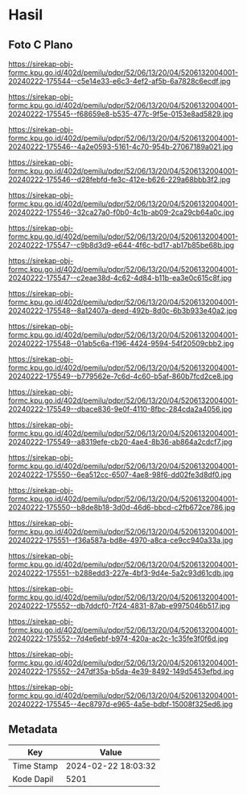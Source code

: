 # Hasil

## Foto C Plano

https://sirekap-obj-formc.kpu.go.id/402d/pemilu/pdpr/52/06/13/20/04/5206132004001-20240222-175544--c5e14e33-e6c3-4ef2-af5b-6a7828c6ecdf.jpg

https://sirekap-obj-formc.kpu.go.id/402d/pemilu/pdpr/52/06/13/20/04/5206132004001-20240222-175545--f68659e8-b535-477c-9f5e-0153e8ad5829.jpg

https://sirekap-obj-formc.kpu.go.id/402d/pemilu/pdpr/52/06/13/20/04/5206132004001-20240222-175546--4a2e0593-5161-4c70-954b-27067189a021.jpg

https://sirekap-obj-formc.kpu.go.id/402d/pemilu/pdpr/52/06/13/20/04/5206132004001-20240222-175546--d28febfd-fe3c-412e-b626-229a68bbb3f2.jpg

https://sirekap-obj-formc.kpu.go.id/402d/pemilu/pdpr/52/06/13/20/04/5206132004001-20240222-175546--32ca27a0-f0b0-4c1b-ab09-2ca29cb64a0c.jpg

https://sirekap-obj-formc.kpu.go.id/402d/pemilu/pdpr/52/06/13/20/04/5206132004001-20240222-175547--c9b8d3d9-e644-4f6c-bd17-ab17b85be68b.jpg

https://sirekap-obj-formc.kpu.go.id/402d/pemilu/pdpr/52/06/13/20/04/5206132004001-20240222-175547--c2eae38d-4c62-4d84-b11b-ea3e0c615c8f.jpg

https://sirekap-obj-formc.kpu.go.id/402d/pemilu/pdpr/52/06/13/20/04/5206132004001-20240222-175548--8a12407a-deed-492b-8d0c-6b3b933e40a2.jpg

https://sirekap-obj-formc.kpu.go.id/402d/pemilu/pdpr/52/06/13/20/04/5206132004001-20240222-175548--01ab5c6a-f196-4424-9594-54f20509cbb2.jpg

https://sirekap-obj-formc.kpu.go.id/402d/pemilu/pdpr/52/06/13/20/04/5206132004001-20240222-175549--b779562e-7c6d-4c60-b5af-860b7fcd2ce8.jpg

https://sirekap-obj-formc.kpu.go.id/402d/pemilu/pdpr/52/06/13/20/04/5206132004001-20240222-175549--dbace836-9e0f-4110-8fbc-284cda2a4056.jpg

https://sirekap-obj-formc.kpu.go.id/402d/pemilu/pdpr/52/06/13/20/04/5206132004001-20240222-175549--a8319efe-cb20-4ae4-8b36-ab864a2cdcf7.jpg

https://sirekap-obj-formc.kpu.go.id/402d/pemilu/pdpr/52/06/13/20/04/5206132004001-20240222-175550--6ea512cc-6507-4ae8-98f6-dd02fe3d8df0.jpg

https://sirekap-obj-formc.kpu.go.id/402d/pemilu/pdpr/52/06/13/20/04/5206132004001-20240222-175550--b8de8b18-3d0d-46d6-bbcd-c2fb672ce786.jpg

https://sirekap-obj-formc.kpu.go.id/402d/pemilu/pdpr/52/06/13/20/04/5206132004001-20240222-175551--f36a587a-bd8e-4970-a8ca-ce9cc940a33a.jpg

https://sirekap-obj-formc.kpu.go.id/402d/pemilu/pdpr/52/06/13/20/04/5206132004001-20240222-175551--b288edd3-227e-4bf3-9d4e-5a2c93d61cdb.jpg

https://sirekap-obj-formc.kpu.go.id/402d/pemilu/pdpr/52/06/13/20/04/5206132004001-20240222-175552--db7ddcf0-7f24-4831-87ab-e9975046b517.jpg

https://sirekap-obj-formc.kpu.go.id/402d/pemilu/pdpr/52/06/13/20/04/5206132004001-20240222-175552--7d4e6ebf-b974-420a-ac2c-1c35fe3f0f6d.jpg

https://sirekap-obj-formc.kpu.go.id/402d/pemilu/pdpr/52/06/13/20/04/5206132004001-20240222-175552--247df35a-b5da-4e39-8492-149d5453efbd.jpg

https://sirekap-obj-formc.kpu.go.id/402d/pemilu/pdpr/52/06/13/20/04/5206132004001-20240222-175545--4ec8797d-e965-4a5e-bdbf-15008f325ed6.jpg


## Metadata

| Key        | Value               |
| ---------- | ------------------- |
| Time Stamp | 2024-02-22 18:03:32 |
| Kode Dapil | 5201                |




